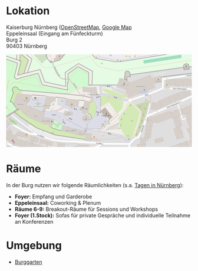 # Lokation

Kaiserburg Nürnberg ([OpenStreetMap](https://openstreetmap.de/karte/?zoom=19&lat=49.45794&lon=11.07699&layers=B00TT), [Google Map](https://maps.app.goo.gl/VuHSpyymTumF3mmG6)<br />
Eppeleinsaal (Eingang am Fünfeckturm)<br />
Burg 2<br />
90403 Nürnberg

![](img/map-castle-nuremberg.png)

# Räume
In der Burg nutzen wir folgende Räumlichkeiten (s.a. [Tagen in Nürnberg](https://www.jugendherberge.de/jugendherbergen/nuernberg/tagen/)):

- **Foyer:** Empfang und Garderobe
- **Eppeleinsaal:** Coworking & Plenum
- **Räume 6-9:** Breakout-Räume für Sessions und Workshops
- **Foyer (1.Stock):** Sofas für private Gespräche und individuelle Teilnahme an Konferenzen

# Umgebung
- [Burggarten](https://www.kaiserburg-nuernberg.de/deutsch/garten/index.htm)